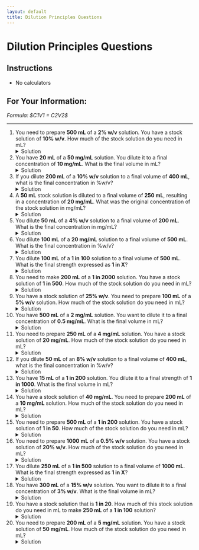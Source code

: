 ```yaml
---
layout: default
title: Dilution Principles Questions
---
```


<h1>Dilution Principles Questions</h1>

<div class="instructions">
    <h2>Instructions</h2>
    <ul>
        <li>No calculators</li>
    </ul>
</div>

<div class="formulae">
    <h2>For Your Information:</h2>
    <p><em>Formula: $C1V1 = C2V2$</em></p>
</div>

<hr>

<ol>
    <li>You need to prepare <strong>500 mL</strong> of a <strong>2% w/v</strong> solution. You have a stock solution of <strong>10% w/v</strong>. How much of the stock solution do you need in mL?
        <details class="solution-details">
            <summary>Solution</summary>
            <div class="solution-content">
                <p>$C1 = 10\%~\text{w/v}$ (stock concentration)</p>
                <p>$V1 = ?$ (volume of stock needed)</p>
                <p>$C2 = 2\%~\text{w/v}$ (desired concentration)</p>
                <p>$V2 = 500~\text{mL}$ (desired final volume)</p>
                <p>Using $C1V1 = C2V2$:</p>
                <p>$10 \times V1 = 2 \times 500$</p>
                <p>$10 \times V1 = 1000$</p>
                <p>$V1 = \frac{1000}{10}$</p>
                <p>$V1 = \textbf{100 mL}$</p>
            </div>
        </details>
    </li>
    <li>You have <strong>20 mL</strong> of a <strong>50 mg/mL</strong> solution. You dilute it to a final concentration of <strong>10 mg/mL</strong>. What is the final volume in mL?
        <details class="solution-details">
            <summary>Solution</summary>
            <div class="solution-content">
                <p>$C1 = 50~\text{mg/mL}$ (initial concentration)</p>
                <p>$V1 = 20~\text{mL}$ (initial volume)</p>
                <p>$C2 = 10~\text{mg/mL}$ (desired final concentration)</p>
                <p>$V2 = ?$ (final volume)</p>
                <p>Using $C1V1 = C2V2$:</p>
                <p>$50 \times 20 = 10 \times V2$</p>
                <p>$1000 = 10 \times V2$</p>
                <p>$V2 = \frac{1000}{10}$</p>
                <p>$V2 = \textbf{100 mL}$</p>
            </div>
        </details>
    </li>
    <li>If you dilute <strong>200 mL</strong> of a <strong>10% w/v</strong> solution to a final volume of <strong>400 mL</strong>, what is the final concentration in %w/v?
        <details class="solution-details">
            <summary>Solution</summary>
            <div class="solution-content">
                <p>$C1 = 10\%~\text{w/v}$ (initial concentration)</p>
                <p>$V1 = 200~\text{mL}$ (initial volume)</p>
                <p>$C2 = ?$ (final concentration)</p>
                <p>$V2 = 400~\text{mL}$ (final volume)</p>
                <p>Using $C1V1 = C2V2$:</p>
                <p>$10 \times 200 = C2 \times 400$</p>
                <p>$2000 = C2 \times 400$</p>
                <p>$C2 = \frac{2000}{400}$</p>
                <p>$C2 = \textbf{5% w/v}$</p>
            </div>
        </details>
    </li>
    <li>A <strong>50 mL</strong> stock solution is diluted to a final volume of <strong>250 mL</strong>, resulting in a concentration of <strong>20 mg/mL</strong>. What was the original concentration of the stock solution in mg/mL?
        <details class="solution-details">
            <summary>Solution</summary>
            <div class="solution-content">
                <p>$C1 = ?$ (original concentration)</p>
                <p>$V1 = 50~\text{mL}$ (initial volume)</p>
                <p>$C2 = 20~\text{mg/mL}$ (final concentration)</p>
                <p>$V2 = 250~\text{mL}$ (final volume)</p>
                <p>Using $C1V1 = C2V2$:</p>
                <p>$C1 \times 50 = 20 \times 250$</p>
                <p>$C1 \times 50 = 5000$</p>
                <p>$C1 = \frac{5000}{50}$</p>
                <p>$C1 = \textbf{100 mg/mL}$</p>
            </div>
        </details>
    </li>
    <li>You dilute <strong>50 mL</strong> of a <strong>4% w/v</strong> solution to a final volume of <strong>200 mL</strong>. What is the final concentration in mg/mL?
        <details class="solution-details">
            <summary>Solution</summary>
            <div class="solution-content">
                <p>First, convert initial concentration to mg/mL:</p>
                <p>$4\%~\text{w/v} = 4~\text{g in}~100~\text{mL} = 4000~\text{mg in}~100~\text{mL} = 40~\text{mg/mL}$.</p>
                <p>$C1 = 40~\text{mg/mL}$ (initial concentration)</p>
                <p>$V1 = 50~\text{mL}$ (initial volume)</p>
                <p>$C2 = ?$ (final concentration)</p>
                <p>$V2 = 200~\text{mL}$ (final volume)</p>
                <p>Using $C1V1 = C2V2$:</p>
                <p>$40 \times 50 = C2 \times 200$</p>
                <p>$2000 = C2 \times 200$</p>
                <p>$C2 = \frac{2000}{200}$</p>
                <p>$C2 = \textbf{10 mg/mL}$</p>
            </div>
        </details>
    </li>
    <li>You dilute <strong>100 mL</strong> of a <strong>20 mg/mL</strong> solution to a final volume of <strong>500 mL</strong>. What is the final concentration in %w/v?
        <details class="solution-details">
            <summary>Solution</summary>
            <div class="solution-content">
                <p>$C1 = 20~\text{mg/mL}$ (initial concentration)</p>
                <p>$V1 = 100~\text{mL}$ (initial volume)</p>
                <p>$C2 = ?$ (final concentration in mg/mL first)</p>
                <p>$V2 = 500~\text{mL}$ (final volume)</p>
                <p>Using $C1V1 = C2V2$:</p>
                <p>$20 \times 100 = C2 \times 500$</p>
                <p>$2000 = C2 \times 500$</p>
                <p>$C2 = \frac{2000}{500}$</p>
                <p>$C2 = 4~\text{mg/mL}$</p>
                <p>Now, convert 4 mg/mL to %w/v:</p>
                <p>$4~\text{mg/mL} = 4~\text{mg in}~1~\text{mL}$</p>
                <p>$= 400~\text{mg in}~100~\text{mL}$</p>
                <p>$= 0.4~\text{g in}~100~\text{mL}$</p>
                <p>$= \textbf{0.4% w/v}$</p>
            </div>
        </details>
    </li>
    <li>You dilute <strong>100 mL</strong> of a <strong>1 in 100</strong> solution to a final volume of <strong>500 mL</strong>. What is the final strength expressed as <strong>1 in X</strong>?
        <details class="solution-details">
            <summary>Solution</summary>
            <div class="solution-content">
                <p>Using $C1V1 = C2V2$:</p>
                <p>$C1 = \frac{1}{100}$ (initial strength)</p>
                <p>$V1 = 100~\text{mL}$ (initial volume)</p>
                <p>$C2 = \frac{1}{X}$ (final strength, where X is unknown)</p>
                <p>$V2 = 500~\text{mL}$ (final volume)</p>
                <p>$\frac{1}{100} \times 100 = \frac{1}{X} \times 500$</p>
                <p>$1 = \frac{500}{X}$</p>
                <p>To solve for X, cross-multiply:</p>
                <p>$1 \times X = 500 \times 1$</p>
                <p>$X = 500$</p>
                <p>So, the final strength is <strong>1 in 500</strong>.</p>
                <div class="alternative-solution">
                    <p>Alternative Method (Dilution Factor):</p>
                    <p>Dilution Factor = Final Volume $\div$ Initial Volume</p>
                    <p>Dilution Factor = $\frac{500~\text{mL}}{100~\text{mL}} = 5$</p>
                    <p>Final Strength = Initial Strength $\times$ Dilution Factor</p>
                    <p>(Note: For "1 in X" ratios, a dilution factor of 5 means the "X" value increases by a factor of 5)</p>
                    <p>Final Strength = 1 in $(100 \times 5)$</p>
                    <p>Final Strength = <strong>1 in 500</strong></p>
                </div>
            </div>
        </details>
    </li>
    <li>You need to make <strong>200 mL</strong> of a <strong>1 in 2000</strong> solution. You have a stock solution of <strong>1 in 500</strong>. How much of the stock solution do you need in mL?
        <details class="solution-details">
            <summary>Solution</summary>
            <div class="solution-content">
                <p>Using $C1V1 = C2V2$:</p>
                <p>$C1 = \frac{1}{500}$ (stock strength)</p>
                <p>$V1 = ?$ (volume of stock needed)</p>
                <p>$C2 = \frac{1}{2000}$ (desired strength)</p>
                <p>$V2 = 200~\text{mL}$ (desired final volume)</p>
                <p>$\frac{1}{500} \times V1 = \frac{1}{2000} \times 200$</p>
                <p>To isolate V1, multiply both sides by the reciprocal of C1 (which is 500/1):</p>
                <p>$V1 = \frac{1}{2000} \times 200 \times \frac{500}{1}$</p>
                <p>$V1 = \frac{1 \times 200 \times 500}{2000 \times 1}$</p>
                <p>$V1 = \frac{100000}{2000}$</p>
                <p>$V1 = \frac{100}{2}$</p>
                <p>$V1 = \textbf{50 mL}$</p>
                <div class="alternative-solution">
                    <p>Alternative Method (Dilution Factor):</p>
                    <p>Dilution Factor = Initial Strength $\div$ Final Strength</p>
                    <p>Dilution Factor = $\frac{1}{500} \div \frac{1}{2000}$</p>
                    <p>Dilution Factor = $\frac{1}{500} \times \frac{2000}{1}$</p>
                    <p>Dilution Factor = $\frac{2000}{500} = 4$</p>
                    <p>Volume of Stock Needed = Desired Final Volume $\div$ Dilution Factor</p>
                    <p>Volume of Stock Needed = $\frac{200~\text{mL}}{4}$</p>
                    <p>Volume of Stock Needed = <strong>50 mL</strong></p>
                </div>
            </div>
        </details>
    </li>
    <li>You have a stock solution of <strong>25% w/v</strong>. You need to prepare <strong>100 mL</strong> of a <strong>5% w/v</strong> solution. How much of the stock solution do you need in mL?
        <details class="solution-details">
            <summary>Solution</summary>
            <div class="solution-content">
                <p>$C1 = 25\%~\text{w/v}$</p>
                <p>$V1 = ?$</p>
                <p>$C2 = 5\%~\text{w/v}$</p>
                <p>$V2 = 100~\text{mL}$</p>
                <p>Using $C1V1 = C2V2$:</p>
                <p>$25 \times V1 = 5 \times 100$</p>
                <p>$25 \times V1 = 500$</p>
                <p>$V1 = \frac{500}{25}$</p>
                <p>$V1 = \textbf{20 mL}$</p>
            </div>
        </details>
    </li>
    <li>You have <strong>500 mL</strong> of a <strong>2 mg/mL</strong> solution. You want to dilute it to a final concentration of <strong>0.5 mg/mL</strong>. What is the final volume in mL?
        <details class="solution-details">
            <summary>Solution</summary>
            <div class="solution-content">
                <p>$C1 = 2~\text{mg/mL}$</p>
                <p>$V1 = 500~\text{mL}$</p>
                <p>$C2 = 0.5~\text{mg/mL}$</p>
                <p>$V2 = ?$</p>
                <p>Using $C1V1 = C2V2$:</p>
                <p>$2 \times 500 = 0.5 \times V2$</p>
                <p>$1000 = 0.5 \times V2$</p>
                <p>To find V2, divide 1000 by 0.5 (which is the same as multiplying by 2):</p>
                <p>$V2 = \frac{1000}{0.5}$</p>
                <p>$V2 = \textbf{2000 mL}$</p>
            </div>
        </details>
    </li>
    <li>You need to prepare <strong>250 mL</strong> of a <strong>4 mg/mL</strong> solution. You have a stock solution of <strong>20 mg/mL</strong>. How much of the stock solution do you need in mL?
        <details class="solution-details">
            <summary>Solution</summary>
            <div class="solution-content">
                <p>$C1 = 20~\text{mg/mL}$</p>
                <p>$V1 = ?$</p>
                <p>$C2 = 4~\text{mg/mL}$</p>
                <p>$V2 = 250~\text{mL}$</p>
                <p>Using $C1V1 = C2V2$:</p>
                <p>$20 \times V1 = 4 \times 250$</p>
                <p>$20 \times V1 = 1000$</p>
                <p>$V1 = \frac{1000}{20}$</p>
                <p>$V1 = \textbf{50 mL}$</p>
            </div>
        </details>
    </li>
    <li>If you dilute <strong>50 mL</strong> of an <strong>8% w/v</strong> solution to a final volume of <strong>400 mL</strong>, what is the final concentration in %w/v?
        <details class="solution-details">
            <summary>Solution</summary>
            <div class="solution-content">
                <p>$C1 = 8\%~\text{w/v}$</p>
                <p>$V1 = 50~\text{mL}$</p>
                <p>$C2 = ?$</p>
                <p>$V2 = 400~\text{mL}$</p>
                <p>Using $C1V1 = C2V2$:</p>
                <p>$8 \times 50 = C2 \times 400$</p>
                <p>$400 = C2 \times 400$</p>
                <p>$C2 = \frac{400}{400}$</p>
                <p>$C2 = \textbf{1% w/v}$</p>
            </div>
        </details>
    </li>
    <li>You have <strong>15 mL</strong> of a <strong>1 in 200</strong> solution. You dilute it to a final strength of <strong>1 in 1000</strong>. What is the final volume in mL?
        <details class="solution-details">
            <summary>Solution</summary>
            <div class="solution-content">
                <p>Using $C1V1 = C2V2$:</p>
                <p>$C1 = \frac{1}{200}$ (initial strength)</p>
                <p>$V1 = 15~\text{mL}$ (initial volume)</p>
                <p>$C2 = \frac{1}{1000}$ (final strength)</p>
                <p>$V2 = ?$ (final volume)</p>
                <p>$\frac{1}{200} \times 15 = \frac{1}{1000} \times V2$</p>
                <p>To isolate V2, multiply both sides by the reciprocal of C2 (which is 1000/1):</p>
                <p>$V2 = \frac{1}{200} \times 15 \times \frac{1000}{1}$</p>
                <p>$V2 = \frac{1 \times 15 \times 1000}{200 \times 1}$</p>
                <p>$V2 = \frac{15000}{200}$</p>
                <p>$V2 = \frac{150}{2}$</p>
                <p>$V2 = \textbf{75 mL}$</p>
                <div class="alternative-solution">
                    <p>Alternative Method (Dilution Factor):</p>
                    <p>Dilution Factor = Initial Strength $\div$ Final Strength</p>
                    <p>Dilution Factor = $\frac{1}{200} \div \frac{1}{1000}$</p>
                    <p>Dilution Factor = $\frac{1}{200} \times \frac{1000}{1}$</p>
                    <p>Dilution Factor = $\frac{1000}{200} = 5$</p>
                    <p>Final Volume = Initial Volume $\times$ Dilution Factor</p>
                    <p>Final Volume = $15~\text{mL} \times 5$</p>
                    <p>Final Volume = <strong>75 mL</strong></p>
                </div>
            </div>
        </details>
    </li>
    <li>You have a stock solution of <strong>40 mg/mL</strong>. You need to prepare <strong>200 mL</strong> of a <strong>10 mg/mL</strong> solution. How much of the stock solution do you need in mL?
        <details class="solution-details">
            <summary>Solution</summary>
            <div class="solution-content">
                <p>$C1 = 40~\text{mg/mL}$</p>
                <p>$V1 = ?$</p>
                <p>$C2 = 10~\text{mg/mL}$</p>
                <p>$V2 = 200~\text{mL}$</p>
                <p>Using $C1V1 = C2V2$:</p>
                <p>$40 \times V1 = 10 \times 200$</p>
                <p>$40 \times V1 = 2000$</p>
                <p>$V1 = \frac{2000}{40}$</p>
                <p>$V1 = \textbf{50 mL}$</p>
            </div>
        </details>
    </li>
    <li>You need to prepare <strong>500 mL</strong> of a <strong>1 in 200</strong> solution. You have a stock solution of <strong>1 in 50</strong>. How much of the stock solution do you need in mL?
        <details class="solution-details">
            <summary>Solution</summary>
            <div class="solution-content">
                <p>Using $C1V1 = C2V2$:</p>
                <p>$C1 = \frac{1}{50}$ (stock strength)</p>
                <p>$V1 = ?$ (volume of stock needed)</p>
                <p>$C2 = \frac{1}{200}$ (desired strength)</p>
                <p>$V2 = 500~\text{mL}$ (desired final volume)</p>
                <p>$\frac{1}{50} \times V1 = \frac{1}{200} \times 500$</p>
                <p>To isolate V1, multiply both sides by the reciprocal of C1 (which is 50/1):</p>
                <p>$V1 = \frac{1}{200} \times 500 \times \frac{50}{1}$</p>
                <p>$V1 = \frac{1 \times 500 \times 50}{200 \times 1}$</p>
                <p>$V1 = \frac{25000}{200}$</p>
                <p>$V1 = \frac{250}{2}$</p>
                <p>$V1 = \textbf{125 mL}$</p>
                <div class="alternative-solution">
                    <p>Alternative Method (Dilution Factor):</p>
                    <p>Dilution Factor = Initial Strength $\div$ Final Strength</p>
                    <p>Dilution Factor = $\frac{1}{50} \div \frac{1}{200}$</p>
                    <p>Dilution Factor = $\frac{1}{50} \times \frac{200}{1}$</p>
                    <p>Dilution Factor = $\frac{200}{50} = 4$</p>
                    <p>Volume of Stock Needed = Desired Final Volume $\div$ Dilution Factor</p>
                    <p>Volume of Stock Needed = $\frac{500~\text{mL}}{4}$</p>
                    <p>Volume of Stock Needed = <strong>125 mL</strong></p>
                </div>
            </div>
        </details>
    </li>
    <li>You need to prepare <strong>1000 mL</strong> of a <strong>0.5% w/v</strong> solution. You have a stock solution of <strong>20% w/v</strong>. How much of the stock solution do you need in mL?
        <details class="solution-details">
            <summary>Solution</summary>
            <div class="solution-content">
                <p>$C1 = 20\%~\text{w/v}$</p>
                <p>$V1 = ?$</p>
                <p>$C2 = 0.5\%~\text{w/v}$</p>
                <p>$V2 = 1000~\text{mL}$</p>
                <p>Using $C1V1 = C2V2$:</p>
                <p>$20 \times V1 = 0.5 \times 1000$</p>
                <p>$20 \times V1 = 500$</p>
                <p>$V1 = \frac{500}{20}$</p>
                <p>$V1 = \textbf{25 mL}$</p>
            </div>
        </details>
    </li>
    <li>You dilute <strong>250 mL</strong> of a <strong>1 in 500</strong> solution to a final volume of <strong>1000 mL</strong>. What is the final strength expressed as <strong>1 in X</strong>?
        <details class="solution-details">
            <summary>Solution</summary>
            <div class="solution-content">
                <p>Using $C1V1 = C2V2$:</p>
                <p>$C1 = \frac{1}{500}$ (initial strength)</p>
                <p>$V1 = 250~\text{mL}$ (initial volume)</p>
                <p>$C2 = \frac{1}{X}$ (final strength, where X is unknown)</p>
                <p>$V2 = 1000~\text{mL}$ (final volume)</p>
                <p>$\frac{1}{500} \times 250 = \frac{1}{X} \times 1000$</p>
                <p>$\frac{250}{500} = \frac{1000}{X}$</p>
                <p>Simplify the fraction $\frac{250}{500}$ to $\frac{1}{2}$:</p>
                <p>$\frac{1}{2} = \frac{1000}{X}$</p>
                <p>To solve for X, cross-multiply:</p>
                <p>$1 \times X = 2 \times 1000$</p>
                <p>$X = 2000$</p>
                <p>So, the final strength is <strong>1 in 2000</strong>.</p>
                <div class="alternative-solution">
                    <p>Alternative Method (Dilution Factor):</p>
                    <p>Dilution Factor = Final Volume $\div$ Initial Volume</p>
                    <p>Dilution Factor = $\frac{1000~\text{mL}}{250~\text{mL}} = 4$</p>
                    <p>Final Strength = Initial Strength $\times$ Dilution Factor</p>
                    <p>(Note: For "1 in X" ratios, a dilution factor of 4 means the "X" value increases by a factor of 4)</p>
                    <p>Final Strength = 1 in $(500 \times 4)$</p>
                    <p>Final Strength = <strong>1 in 2000</strong></p>
                </div>
            </div>
        </details>
    </li>
    <li>You have <strong>300 mL</strong> of a <strong>15% w/v</strong> solution. You want to dilute it to a final concentration of <strong>3% w/v</strong>. What is the final volume in mL?
        <details class="solution-details">
            <summary>Solution</summary>
            <div class="solution-content">
                <p>$C1 = 15\%~\text{w/v}$</p>
                <p>$V1 = 300~\text{mL}$</p>
                <p>$C2 = 3\%~\text{w/v}$</p>
                <p>$V2 = ?$</p>
                <p>Using $C1V1 = C2V2$:</p>
                <p>$15 \times 300 = 3 \times V2$</p>
                <p>$4500 = 3 \times V2$</p>
                <p>$V2 = \frac{4500}{3}$</p>
                <p>$V2 = \textbf{1500 mL}$</p>
            </div>
        </details>
    </li>
    <li>You have a stock solution that is <strong>1 in 20</strong>. How much of this stock solution do you need in mL to make <strong>250 mL</strong> of a <strong>1 in 100</strong> solution?
        <details class="solution-details">
            <summary>Solution</summary>
            <div class="solution-content">
                <p>Using $C1V1 = C2V2$:</p>
                <p>$C1 = \frac{1}{20}$ (stock strength)</p>
                <p>$V1 = ?$ (volume of stock needed)</p>
                <p>$C2 = \frac{1}{100}$ (desired strength)</p>
                <p>$V2 = 250~\text{mL}$ (desired final volume)</p>
                <p>$\frac{1}{20} \times V1 = \frac{1}{100} \times 250$</p>
                <p>To isolate V1, multiply both sides by the reciprocal of C1 (which is 20/1):</p>
                <p>$V1 = \frac{1}{100} \times 250 \times \frac{20}{1}$</p>
                <p>$V1 = \frac{1 \times 250 \times 20}{100 \times 1}$</p>
                <p>$V1 = \frac{5000}{100}$</p>
                <p>$V1 = \textbf{50 mL}$</p>
                <div class="alternative-solution">
                    <p>Alternative Method (Dilution Factor):</p>
                    <p>Dilution Factor = Initial Strength $\div$ Final Strength</p>
                    <p>Dilution Factor = $\frac{1}{20} \div \frac{1}{100}$</p>
                    <p>Dilution Factor = $\frac{1}{20} \times \frac{100}{1}$</p>
                    <p>Dilution Factor = $\frac{100}{20} = 5$</p>
                    <p>Volume of Stock Needed = Desired Final Volume $\div$ Dilution Factor</p>
                    <p>Volume of Stock Needed = $\frac{250~\text{mL}}{5}$</p>
                    <p>Volume of Stock Needed = <strong>50 mL</strong></p>
                </div>
            </div>
        </details>
    </li>
    <li>You need to prepare <strong>200 mL</strong> of a <strong>5 mg/mL</strong> solution. You have a stock solution of <strong>50 mg/mL</strong>. How much of the stock solution do you need in mL?
        <details class="solution-details">
            <summary>Solution</summary>
            <div class="solution-content">
                <p>$C1 = 50~\text{mg/mL}$</p>
                <p>$V1 = ?$</p>
                <p>$C2 = 5~\text{mg/mL}$</p>
                <p>$V2 = 200~\text{mL}$</p>
                <p>Using $C1V1 = C2V2$:</p>
                <p>$50 \times V1 = 5 \times 200$</p>
                <p>$50 \times V1 = 1000$</p>
                <p>$V1 = \frac{1000}{50}$</p>
                <p>$V1 = \textbf{20 mL}$</p>
            </div>
        </details>
    </li>
</ol>
